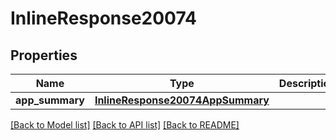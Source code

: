 # InlineResponse20074

## Properties
Name | Type | Description | Notes
------------ | ------------- | ------------- | -------------
**app_summary** | [**InlineResponse20074AppSummary**](InlineResponse20074AppSummary.md) |  | [optional] 

[[Back to Model list]](../README.md#documentation-for-models) [[Back to API list]](../README.md#documentation-for-api-endpoints) [[Back to README]](../README.md)

